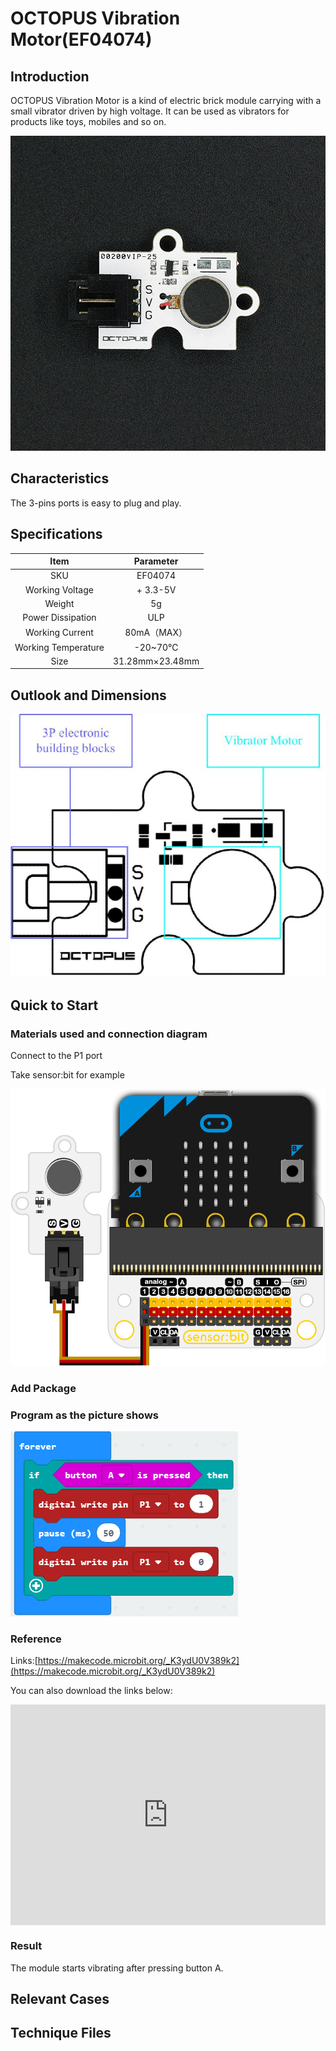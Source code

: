# OCTOPUS Vibration Motor(EF04074)

## Introduction

OCTOPUS Vibration Motor is a kind of electric brick module carrying with a small vibrator driven by high voltage. It can be used as vibrators for products like toys, mobiles and so on.

 ![](./images/d9jdEqa.jpg)






## Characteristics


  The 3-pins ports is easy to plug and play.

## Specifications


Item | Parameter 
:-: | :-: 
SKU|EF04074
Working Voltage|+ 3.3-5V
Weight|5g
Power Dissipation|ULP
Working Current|80mA（MAX）
Working Temperature|-20~70℃
Size|31.28mm×23.48mm

## Outlook and Dimensions


![](./images/72WTbmL.png)



## Quick to Start

### Materials used and connection diagram

 Connect to the P1 port 

  Take sensor:bit for example

![](./images/opsGYQb.png)

### Add Package

### Program as the picture shows

![](./images/Ga95B0U.png)

### Reference

Links:[https://makecode.microbit.org/_K3ydU0V389k2](https://makecode.microbit.org/_K3ydU0V389k2)

You can also download the links below:

<div style="position:relative;height:0;padding-bottom:70%;overflow:hidden;"><iframe style="position:absolute;top:0;left:0;width:100%;height:100%;" src="https://makecode.microbit.org/#pub:_K3ydU0V389k2" frameborder="0" sandbox="allow-popups allow-forms allow-scripts allow-same-origin"></iframe></div>  


### Result
 The module starts vibrating after pressing button A.

## Relevant Cases


## Technique Files

